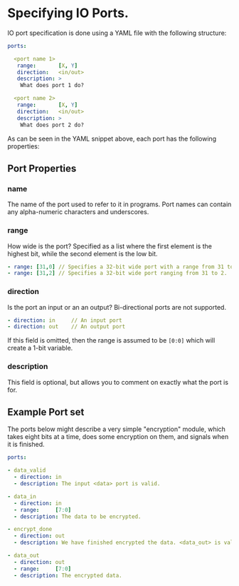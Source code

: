 

# Specifying IO Ports.

IO port specification is done using a YAML file with the following structure:

```yaml
ports:

  <port name 1>
   range:       [X, Y]
   direction:   <in/out>
   description: >
    What does port 1 do?

  <port name 2>
   range:       [X, Y]
   direction:   <in/out>
   description: >
    What does port 2 do?
```

As can be seen in the YAML snippet above, each port has the following
properties:

## Port Properties

### name         
    
The name of the port used to refer to it in programs. Port names can contain 
any alpha-numeric characters and underscores.

### range        
    
How wide is the port? Specified as a list where the first element is the
highest bit, while the second element is the low bit.

```yaml
- range: [31,0] // Specifies a 32-bit wide port with a range from 31 to 0.
- range: [31,2] // Specifies a 32-bit wide port ranging from 31 to 2.
```

### direction    

Is the port an input or an an output? Bi-directional ports are not supported.

```yaml
- direction: in     // An input port
- direction: out    // An output port
```

If this field is omitted, then the range is assumed to be `[0:0]` which will
create a 1-bit variable.

### description

This field is optional, but allows you to comment on exactly what the port is
for.

## Example Port set

The ports below might describe a very simple "encryption" module, which takes
eight bits at a time, does some encryption on them, and signals when it is
finished.

```yaml
ports:

- data_valid
  - direction: in
  - description: The input <data> port is valid.

- data_in
  - direction: in
  - range:     [7:0]
  - description: The data to be encrypted.

- encrypt_done
  - direction: out
  - description: We have finished encrypted the data. <data_out> is valid.

- data_out
  - direction: out
  - range:     [7:0]
  - description: The encrypted data.
```

